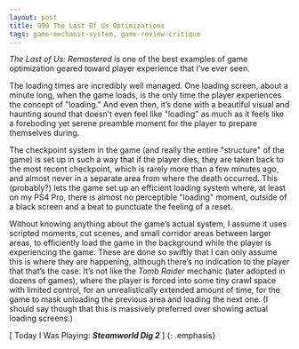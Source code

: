 ```yaml
---
layout: post
title: 990 The Last Of Us Optimizations
tags: game-mechanic-system, game-review-critique
---
```

*The Last of Us: Remastered* is one of the best examples of game optimization geared toward player experience that I’ve ever seen.

The loading times are incredibly well managed. One loading screen, about a minute long, when the game loads, is the only time the player experiences the concept of "loading." And even then, it’s done with a beautiful visual and haunting sound that doesn’t even feel like "loading" as much as it feels like a foreboding yet serene preamble moment for the player to prepare themselves during.

The checkpoint system in the game (and really the entire "structure" of the game) is set up in such a way that if the player dies, they are taken back to the most recent checkpoint, which is rarely more than a few minutes ago, and almost never in a separate area from where the death occurred. This (probably?) lets the game set up an efficient loading system where, at least on my PS4 Pro, there is almost no perceptible "loading" moment, outside of a black screen and a beat to punctuate the feeling of a reset.

Without knowing anything about the game’s actual system, I assume it uses scripted moments, cut scenes, and small corridor areas between larger areas, to efficiently load the game in the background while the player is experiencing the game. These are done so swiftly that I can only assume this is where they are happening, although there’s no indication to the player that that’s the case. It’s not like the *Tomb Raider* mechanic (later adopted in dozens of games), where the player is forced into some tiny crawl space with limited control, for an unrealistically extended amount of time, for the game to mask unloading the previous area and loading the next one. (I should say though that this is massively preferred over showing actual loading screens.)

[ Today I Was Playing: ***Steamworld Dig 2*** ]
{: .emphasis}
